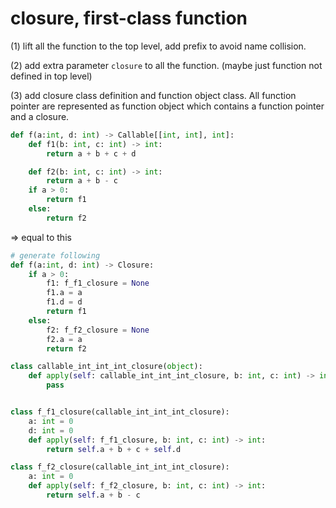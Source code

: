 # closure, first-class function
(1) lift all the function to the top level, add prefix to avoid name collision.

(2) add extra parameter `closure` to all the function. (maybe just function not defined in top level)

(3) add closure class definition and function object class. All function pointer are represented as function object which contains a function pointer and a closure.

```python
def f(a:int, d: int) -> Callable[[int, int], int]:
    def f1(b: int, c: int) -> int:
        return a + b + c + d

    def f2(b: int, c: int) -> int:
        return a + b - c  
    if a > 0:
        return f1
    else:
        return f2
```
=> equal to this

```python
# generate following
def f(a:int, d: int) -> Closure:
    if a > 0:
        f1: f_f1_closure = None
        f1.a = a
        f1.d = d
        return f1
    else:
        f2: f_f2_closure = None
        f2.a = a
        return f2

class callable_int_int_int_closure(object): 
    def apply(self: callable_int_int_int_closure, b: int, c: int) -> int:
        pass


class f_f1_closure(callable_int_int_int_closure):
    a: int = 0
    d: int = 0
    def apply(self: f_f1_closure, b: int, c: int) -> int:
        return self.a + b + c + self.d

class f_f2_closure(callable_int_int_int_closure):
    a: int = 0
    def apply(self: f_f2_closure, b: int, c: int) -> int:
        return self.a + b - c
```